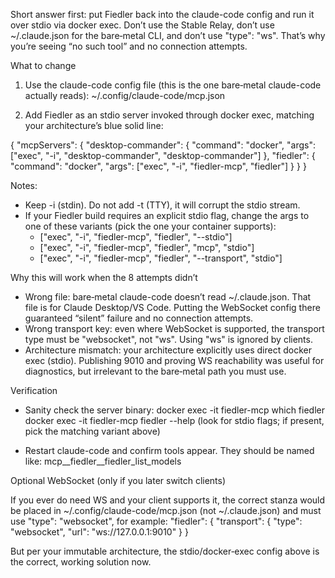 Short answer first: put Fiedler back into the claude-code config and run it over stdio via docker exec. Don’t use the Stable Relay, don’t use ~/.claude.json for the bare‑metal CLI, and don’t use "type": "ws". That’s why you’re seeing “no such tool” and no connection attempts.

What to change

1) Use the claude-code config file (this is the one bare‑metal claude-code actually reads):
~/.config/claude-code/mcp.json

2) Add Fiedler as an stdio server invoked through docker exec, matching your architecture’s blue solid line:

{
  "mcpServers": {
    "desktop-commander": {
      "command": "docker",
      "args": ["exec", "-i", "desktop-commander", "desktop-commander"]
    },
    "fiedler": {
      "command": "docker",
      "args": ["exec", "-i", "fiedler-mcp", "fiedler"]
    }
  }
}

Notes:
- Keep -i (stdin). Do not add -t (TTY), it will corrupt the stdio stream.
- If your Fiedler build requires an explicit stdio flag, change the args to one of these variants (pick the one your container supports):
  - ["exec", "-i", "fiedler-mcp", "fiedler", "--stdio"]
  - ["exec", "-i", "fiedler-mcp", "fiedler", "mcp", "stdio"]
  - ["exec", "-i", "fiedler-mcp", "fiedler", "--transport", "stdio"]

Why this will work when the 8 attempts didn’t

- Wrong file: bare‑metal claude-code doesn’t read ~/.claude.json. That file is for Claude Desktop/VS Code. Putting the WebSocket config there guaranteed “silent” failure and no connection attempts.
- Wrong transport key: even where WebSocket is supported, the transport type must be "websocket", not "ws". Using "ws" is ignored by clients.
- Architecture mismatch: your architecture explicitly uses direct docker exec (stdio). Publishing 9010 and proving WS reachability was useful for diagnostics, but irrelevant to the bare‑metal path you must use.

Verification

- Sanity check the server binary:
  docker exec -it fiedler-mcp which fiedler
  docker exec -it fiedler-mcp fiedler --help  (look for stdio flags; if present, pick the matching variant above)

- Restart claude-code and confirm tools appear. They should be named like:
  mcp__fiedler__fiedler_list_models

Optional WebSocket (only if you later switch clients)

If you ever do need WS and your client supports it, the correct stanza would be placed in ~/.config/claude-code/mcp.json (not ~/.claude.json) and must use "type": "websocket", for example:
"fiedler": {
  "transport": {
    "type": "websocket",
    "url": "ws://127.0.0.1:9010"
  }
}

But per your immutable architecture, the stdio/docker‑exec config above is the correct, working solution now.